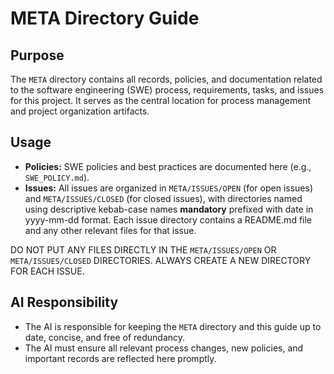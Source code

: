 # META Directory Guide

## Purpose

The `META` directory contains all records, policies, and documentation related to the software engineering (SWE) process, requirements, tasks, and issues for this project. It serves as the central location for process management and project organization artifacts.

## Usage

- **Policies:** SWE policies and best practices are documented here (e.g., `SWE_POLICY.md`).
- **Issues:** All issues are organized in `META/ISSUES/OPEN` (for open issues) and `META/ISSUES/CLOSED` (for closed issues), with directories named using descriptive kebab-case names **mandatory** prefixed with date in yyyy-mm-dd format. Each issue directory contains a README.md file and any other relevant files for that issue. 

DO NOT PUT ANY FILES DIRECTLY IN THE `META/ISSUES/OPEN` OR `META/ISSUES/CLOSED` DIRECTORIES. ALWAYS CREATE A NEW DIRECTORY FOR EACH ISSUE.

## AI Responsibility

- The AI is responsible for keeping the `META` directory and this guide up to date, concise, and free of redundancy.
- The AI must ensure all relevant process changes, new policies, and important records are reflected here promptly.
